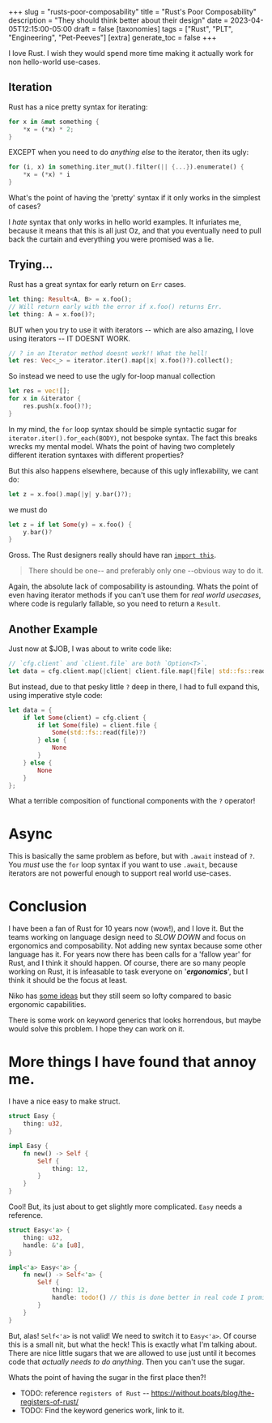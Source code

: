+++
slug = "rusts-poor-composability"
title = "Rust's Poor Composability"
description = "They should think better about their design"
date = 2023-04-05T12:15:00-05:00
draft = false
[taxonomies]
tags = ["Rust", "PLT", "Engineering", "Pet-Peeves"]
[extra]
generate_toc = false
+++

I love Rust. I wish they would spend more time making it actually work for non hello-world use-cases.

## Iteration

Rust has a nice pretty syntax for iterating:

```rs
for x in &mut something {
    *x = (*x) * 2;
}
```

EXCEPT when you need to do _anything else_ to the iterator, then its ugly:

```rs
for (i, x) in something.iter_mut().filter(|| {...}).enumerate() {
    *x = (*x) * i
}
```

What's the point of having the 'pretty' syntax if it only works in the simplest of cases?

I _hate_ syntax that only works in hello world examples. It infuriates me, because it means
that this is all just Oz, and that you eventually need to pull back the curtain
and everything you were promised was a lie.

## Trying...

Rust has a great syntax for early return on `Err` cases.

```rs
let thing: Result<A, B> = x.foo();
// Will return early with the error if x.foo() returns Err.
let thing: A = x.foo()?;
```

BUT when you try to use it with iterators -- which are also amazing, I love using iterators -- IT DOESNT WORK.

```rs
// ? in an Iterator method doesnt work!! What the hell!
let res: Vec<_> = iterator.iter().map(|x| x.foo()?).collect();
```

So instead we need to use the ugly for-loop manual collection

```rs
let res = vec![];
for x in &iterator {
    res.push(x.foo()?);
}
```

In my mind, the `for` loop syntax should be simple syntactic sugar for `iterator.iter().for_each(BODY)`, not bespoke syntax. The fact this breaks wrecks my mental model. Whats the point of having two completely different iteration syntaxes with different properties?

But this also happens elsewhere, because of this ugly inflexability, we cant do:

```rs
let z = x.foo().map(|y| y.bar()?);
```

we must do

```rs
let z = if let Some(y) = x.foo() {
    y.bar()?
}
```

Gross. The Rust designers really should have ran [`import this`](https://peps.python.org/pep-0020/).

> There should be one-- and preferably only one --obvious way to do it.

Again, the absolute lack of composability is astounding. Whats the point of even having iterator methods if you can't
use them for _real world usecases_, where code is regularly fallable, so you need to return a `Result`.

## Another Example

Just now at $JOB, I was about to write code like:

```rs
// `cfg.client` and `client.file` are both `Option<T>`.
let data = cfg.client.map(|client| client.file.map(|file| std::fs::read(file)?));
```

But instead, due to that pesky little `?` deep in there, I had to full expand this, using imperative style code:

```rs
let data = {
    if let Some(client) = cfg.client {
        if let Some(file) = client.file {
            Some(std::fs::read(file)?)
        } else {
            None
        }
    } else {
        None
    }
};
```

What a terrible composition of functional components with the `?` operator!

# Async

This is basically the same problem as before, but with `.await` instead of `?`.
You _must_ use the `for` loop syntax if you want to use `.await`, because iterators are not powerful enough
to support real world use-cases.

# Conclusion

I have been a fan of Rust for 10 years now (wow!), and I love it. But the teams working on language design need to
_SLOW DOWN_ and focus on ergonomics and composability. Not adding new syntax because some other language has it.
For years now there has been calls for a 'fallow year' for Rust, and I think it should happen. Of course, there are
so many people working on Rust, it is infeasable to task everyone on '**_ergonomics_**',
but I think it should be the focus at least.

Niko has [some ideas](http://smallcultfollowing.com/babysteps/blog/2023/01/20/rust-in-2023-growing-up/) but they
still seem so lofty compared to basic ergonomic capabilities.

There is some work on keyword generics that looks horrendous, but maybe would solve this problem. I hope they can work on it.

# More things I have found that annoy me.

I have a nice easy to make struct.

```rs
struct Easy {
    thing: u32,
}

impl Easy {
    fn new() -> Self {
        Self {
            thing: 12,
        }
    }
}
```

Cool! But, its just about to get slightly more complicated. `Easy` needs a reference.

```rs
struct Easy<'a> {
    thing: u32,
    handle: &'a [u8],
}

impl<'a> Easy<'a> {
    fn new() -> Self<'a> {
        Self {
            thing: 12,
            handle: todo!() // this is done better in real code I promise.
        }
    }
}
```

But, alas! `Self<'a>` is not valid! We need to switch it to `Easy<'a>`. Of course this is a small nit,
but what the heck! This is exactly what I'm talking about. There are nice little sugars that we are allowed
to use just until it becomes code that _actually needs to do anything_. Then you can't use the sugar.

Whats the point of having the sugar in the first place then?!

- TODO: reference `registers of Rust` -- https://without.boats/blog/the-registers-of-rust/
- TODO: Find the keyword generics work, link to it.
